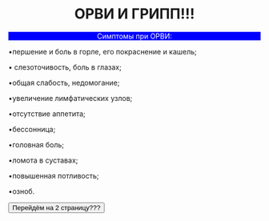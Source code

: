 <!DOCTYPE html>
<html>
<head>
	<title>Сайт создание И!: публикация на хостинг.</title>
	<link rel="icon"  href="logotips.png">
	<link rel="stylesheet" href="style-indexandother.css">
</head>
<body>
<center><h1>ОРВИ И ГРИПП!!!</h1>
<div class="orvi">
<font color="white"><p>Симптомы при ОРВИ:</p></font></center>
<left>
	<p>•першение и боль в горле, его покраснение и кашель;</p>
	<p>• слезоточивость, боль в глазах;</p>
	<p>•общая слабость, недомогание;</p>
	<p>•увеличение лимфатических узлов;</p>
	<p>•отсутствие аппетита;</p>
	<p>•бессонница;</p>
	<p>•головная боль;</p>
	<p>•ломота в суставах;</p>
	<p>•повышенная потливость;</p>
	<p>•озноб.</p>
</left>
</div>
<a href="https://3harmonious.github.io/sitetestHILITEGS/indexr.html"><button style=”width: 15001px;”>Перейдём на 2 страницу???</button></a>
<style> 
	div {
 	background-color: blue;
 }</style>
</body>
</html>
